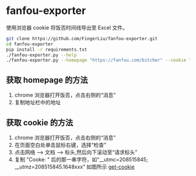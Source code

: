 # fanfou-exporter

使用浏览器 cookie 将饭否时间线导出至 Excel 文件。

```bash
git clone https://github.com/FingerLiu/fanfou-exporter.git
cd fanfou-exporter
pip install -r requirements.txt
./fanfou-exporter.py --help
./fanfou-exporter.py --homepage "https://fanfou.com/bitcher" --cookie "__utmc=208515845; xxxxx..."
```

## 获取 homepage 的方法
1. chrome 浏览器打开饭否，点击右侧的“消息”
2. 复制地址栏中的地址

## 获取 cookie 的方法
1. chrome 浏览器打开饭否，点击右侧的“消息”
2. 在页面空白处单击鼠标右键，选择“检查”
3. 点击网络 --> 文档 --> 标头,然后向下滚动至“请求标头”
4. 复制 "Cooke: " 后的那一串字符，如“__utmc=208515845; __utmz=208515845.1648xxx”
如图所示
[get-cookie](./imgs/get-cookie.png)
